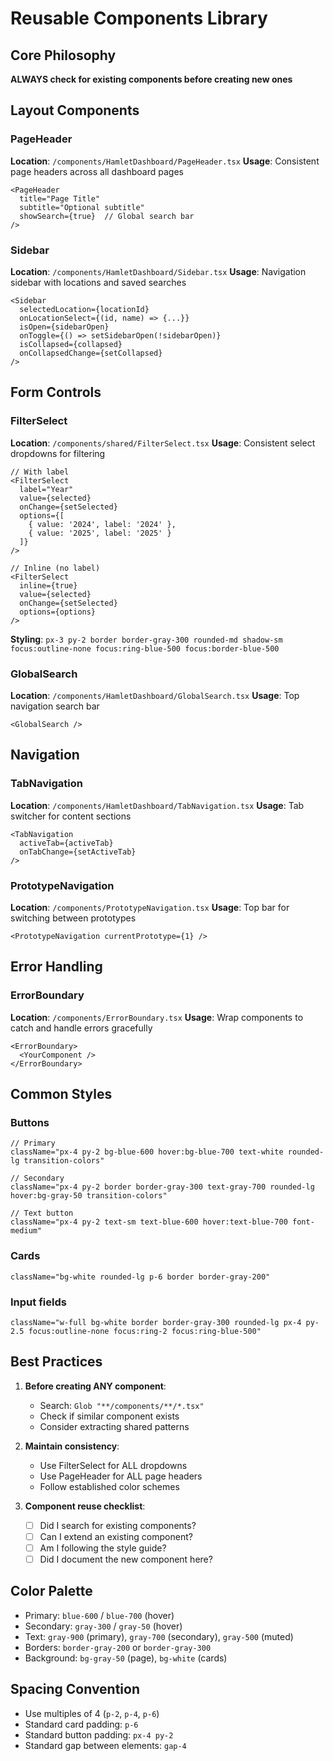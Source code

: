 # Reusable Components Library

## Core Philosophy
**ALWAYS check for existing components before creating new ones**

## Layout Components

### PageHeader
**Location**: `/components/HamletDashboard/PageHeader.tsx`
**Usage**: Consistent page headers across all dashboard pages
```tsx
<PageHeader
  title="Page Title"
  subtitle="Optional subtitle"
  showSearch={true}  // Global search bar
/>
```

### Sidebar
**Location**: `/components/HamletDashboard/Sidebar.tsx`
**Usage**: Navigation sidebar with locations and saved searches
```tsx
<Sidebar
  selectedLocation={locationId}
  onLocationSelect={(id, name) => {...}}
  isOpen={sidebarOpen}
  onToggle={() => setSidebarOpen(!sidebarOpen)}
  isCollapsed={collapsed}
  onCollapsedChange={setCollapsed}
/>
```

## Form Controls

### FilterSelect
**Location**: `/components/shared/FilterSelect.tsx`
**Usage**: Consistent select dropdowns for filtering
```tsx
// With label
<FilterSelect
  label="Year"
  value={selected}
  onChange={setSelected}
  options={[
    { value: '2024', label: '2024' },
    { value: '2025', label: '2025' }
  ]}
/>

// Inline (no label)
<FilterSelect
  inline={true}
  value={selected}
  onChange={setSelected}
  options={options}
/>
```
**Styling**: `px-3 py-2 border border-gray-300 rounded-md shadow-sm focus:outline-none focus:ring-blue-500 focus:border-blue-500`

### GlobalSearch
**Location**: `/components/HamletDashboard/GlobalSearch.tsx`
**Usage**: Top navigation search bar
```tsx
<GlobalSearch />
```

## Navigation

### TabNavigation
**Location**: `/components/HamletDashboard/TabNavigation.tsx`
**Usage**: Tab switcher for content sections
```tsx
<TabNavigation
  activeTab={activeTab}
  onTabChange={setActiveTab}
/>
```

### PrototypeNavigation
**Location**: `/components/PrototypeNavigation.tsx`
**Usage**: Top bar for switching between prototypes
```tsx
<PrototypeNavigation currentPrototype={1} />
```

## Error Handling

### ErrorBoundary
**Location**: `/components/ErrorBoundary.tsx`
**Usage**: Wrap components to catch and handle errors gracefully
```tsx
<ErrorBoundary>
  <YourComponent />
</ErrorBoundary>
```

## Common Styles

### Buttons
```tsx
// Primary
className="px-4 py-2 bg-blue-600 hover:bg-blue-700 text-white rounded-lg transition-colors"

// Secondary
className="px-4 py-2 border border-gray-300 text-gray-700 rounded-lg hover:bg-gray-50 transition-colors"

// Text button
className="px-4 py-2 text-sm text-blue-600 hover:text-blue-700 font-medium"
```

### Cards
```tsx
className="bg-white rounded-lg p-6 border border-gray-200"
```

### Input fields
```tsx
className="w-full bg-white border border-gray-300 rounded-lg px-4 py-2.5 focus:outline-none focus:ring-2 focus:ring-blue-500"
```

## Best Practices

1. **Before creating ANY component**:
   - Search: `Glob "**/components/**/*.tsx"`
   - Check if similar component exists
   - Consider extracting shared patterns

2. **Maintain consistency**:
   - Use FilterSelect for ALL dropdowns
   - Use PageHeader for ALL page headers
   - Follow established color schemes

3. **Component reuse checklist**:
   - [ ] Did I search for existing components?
   - [ ] Can I extend an existing component?
   - [ ] Am I following the style guide?
   - [ ] Did I document the new component here?

## Color Palette

- Primary: `blue-600` / `blue-700` (hover)
- Secondary: `gray-300` / `gray-50` (hover)
- Text: `gray-900` (primary), `gray-700` (secondary), `gray-500` (muted)
- Borders: `border-gray-200` or `border-gray-300`
- Background: `bg-gray-50` (page), `bg-white` (cards)

## Spacing Convention

- Use multiples of 4 (`p-2`, `p-4`, `p-6`)
- Standard card padding: `p-6`
- Standard button padding: `px-4 py-2`
- Standard gap between elements: `gap-4`